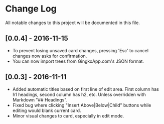 # Change Log
All notable changes to this project will be documented in this file.


## [0.0.4] - 2016-11-15
- To prevent losing unsaved card changes, pressing 'Esc' to cancel changes
now asks for confirmation.
- You can now import trees from GingkoApp.com's JSON format.


## [0.0.3] - 2016-11-11
- Added automatic titles based on first line of edit area.
First column has h1 headings, second column has h2, etc.
Unless overridden with Markdown "## Headings".
- Fixed bug where clicking "Insert Above|Below|Child" buttons while editing
would blank current card.
- Minor visual changes to card, especially in edit mode.
